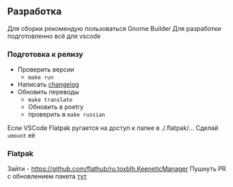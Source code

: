 ## Разработка

Для сборки рекомендую пользоваться Gnome Builder
Для разработки подготовленно всё для vscode

### Подготовка к релизу

* Проверить версии
    * `make run`
* Написать [changelog](data/ru.toxblh.KeeneticManager.metainfo.xml.in)
* Обновить переводы
    * `make translate`
    * Обновить в poetry
    * проверить в `make russian`

Если VSCode Flatpak ругается на доступ к папке в ./.flatpak/... 
Сделай `umount` её

### Flatpak
Зайти - https://github.com/flathub/ru.toxblh.KeeneticManager 
Пушнуть PR c обновлением пакета [тут](https://github.com/flathub/ru.toxblh.KeeneticManager/blob/master/ru.toxblh.KeeneticManager.json#L46)
